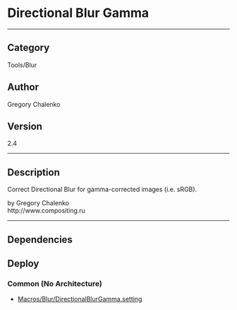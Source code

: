 # Directional Blur Gamma
___

## Category
Tools/Blur

## Author
Gregory Chalenko

## Version
2.4

___

## Description
<p>Correct Directional Blur for gamma-corrected images (i.e. sRGB).</p>

<p>by Gregory Chalenko<br>
http://www.compositing.ru</p>

___

## Dependencies

## Deploy

### Common (No Architecture)

<ul>
<li><a href="https://gitlab.com/WeSuckLess/Reactor/-/blob/master/Atoms/com.GregoryChalenko.DirectionalBlurGamma/Macros/Blur/DirectionalBlurGamma.setting?ref_type=heads">Macros/Blur/DirectionalBlurGamma.setting</a></li>
</ul>
